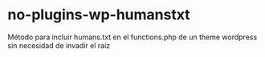 no-plugins-wp-humanstxt
=======================

Método para incluir humans.txt en el functions.php de un theme wordpress sin necesidad de invadir el raíz